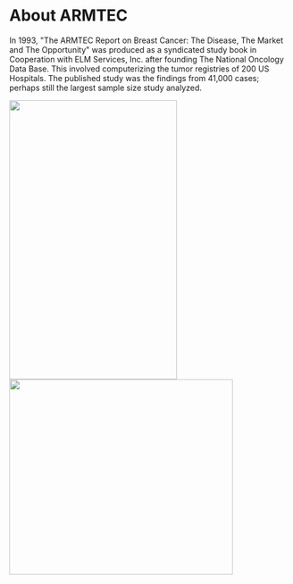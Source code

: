 # About ARMTEC

In 1993, "The ARMTEC Report on Breast Cancer: The Disease, The Market and The Opportunity" was produced as a syndicated study book in Cooperation with ELM Services, Inc. after founding The National Oncology Data Base.  This involved computerizing the tumor registries of 200 US Hospitals.  The published study was the findings from 41,000 cases; perhaps still the largest sample size study analyzed. 


<img src="../cicd/captures/me_when-.png"  width="300" height="500">


<img src="../cicd/captures/Nehmer_Goon_Rocky.png" width="400" height="350">
